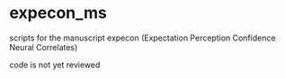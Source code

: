 # expecon_ms

scripts for the manuscript expecon (Expectation Perception Confidence Neural Correlates)

code is not yet reviewed
